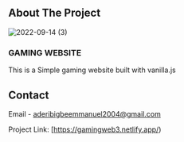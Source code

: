 
## About The Project
![2022-09-14 (3)](https://user-images.githubusercontent.com/99744754/190180914-e32fa201-fe84-4066-a832-bb46326bbf9f.png)




### GAMING WEBSITE

This is a Simple gaming website built with vanilla.js 


## Contact

Email - aderibigbeemmanuel2004@gmail.com

Project Link: [https://gamingweb3.netlify.app/)




[React.js]: https://img.shields.io/badge/React-20232A?style=for-the-badge&logo=react&logoColor=61DAFB
[React-url]: https://reactjs.org/
